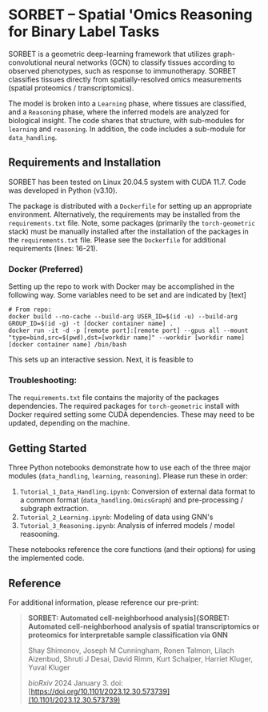 # SORBET – Spatial 'Omics Reasoning for Binary Label Tasks

SORBET is a geometric deep-learning framework that utilizes graph-convolutional neural networks (GCN) to classify tissues according to observed phenotypes, such as response to immunotherapy. SORBET classifies tissues directly from spatially-resolved omics measurements (spatial proteomics / transcriptomics). 

The model is broken into a `Learning` phase, where tissues are classified, and a `Reasoning` phase, where the inferred models are analyzed for biological insight. The code shares that structure, with sub-modules for `learning` and `reasoning`. In addition, the code includes a sub-module for `data_handling`.  

## Requirements and Installation

SORBET has been tested on Linux 20.04.5 system with CUDA 11.7. Code was developed in Python (v3.10). 

The package is distributed with a `Dockerfile` for setting up an appropriate environment. Alternatively, the requirements may be installed from the `requirements.txt` file. Note, some packages (primarily the `torch-geometric` stack) must be manually installed after the installation of the packages in the `requirements.txt` file. Please see the `Dockerfile` for additional requirements (lines: 16-21). 

### Docker (Preferred)
Setting up the repo to work with Docker may be accomplished in the following way. Some variables need to be set and are indicated by [text]
``` 
# From repo:
docker build --no-cache --build-arg USER_ID=$(id -u) --build-arg GROUP_ID=$(id -g) -t [docker container name] .
docker run -it -d -p [remote port]:[remote port] --gpus all --mount "type=bind,src=$(pwd),dst=[workdir name]" --workdir [workdir name] [docker container name] /bin/bash
```
This sets up an interactive session. Next, it is feasible to 

### Troubleshooting: 
The `requirements.txt` file contains the majority of the packages dependencies. The required packages for `torch-geometric` install with Docker required setting some CUDA dependencies. These may need to be updated, depending on the machine.  

## Getting Started 
Three Python notebooks demonstrate how to use each of the three major modules (`data_handling`, `learning`, `reasoning`). Please run these in order:
1. `Tutorial_1_Data_Handling.ipynb`: Conversion of external data format to a common format (`data_handling.OmicsGraph`) and pre-processing / subgraph extraction.
2. `Tutorial_2_Learning.ipynb`: Modeling of data using GNN's
3. `Tutorial_3_Reasoning.ipynb`: Analysis of inferred models / model reasooning.  

These notebooks reference the core functions (and their options) for using the implemented code.  

## Reference

For additional information, please reference our pre-print:

> **SORBET: Automated cell-neighborhood analysis]{SORBET: Automated cell-neighborhood analysis of spatial transcriptomics or proteomics for interpretable sample classification via GNN** 
>
> Shay Shimonov, Joseph M Cunningham, Ronen Talmon, Lilach Aizenbud, Shruti J Desai, David Rimm, Kurt Schalper, Harriet Kluger, Yuval Kluger 
>
> _bioRxiv_ 2024 January 3. doi: [https://doi.org/10.1101/2023.12.30.573739](10.1101/2023.12.30.573739)
